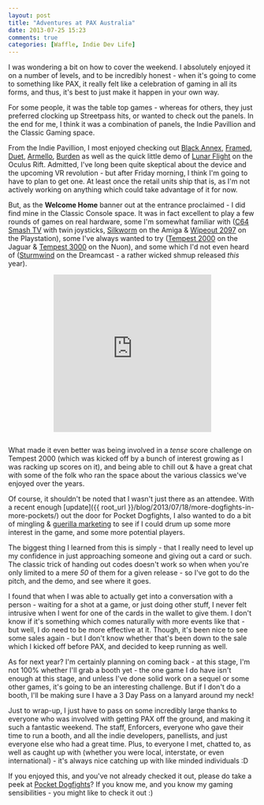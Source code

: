 ```yaml
---
layout: post
title: "Adventures at PAX Australia"
date: 2013-07-25 15:23
comments: true
categories: [Waffle, Indie Dev Life]
---
```

I was wondering a bit on how to cover the weekend. I absolutely enjoyed it on a number of levels, and to be incredibly honest - when it's going to come to something like PAX, it really felt like a celebration of gaming in all its forms, and thus, it's best to just make it happen in your own way.

For some people, it was the table top games - whereas for others, they just preferred clocking up Streetpass hits, or wanted to check out the panels. In the end for me, I think it was a combination of panels, the Indie Pavillion and the Classic Gaming space.

<!-- more -->

From the Indie Pavillion, I most enjoyed checking out [Black Annex](http://www.blackannex.net), [Framed](http://loveshackentertainment.com/framed/), [Duet](http://www.kumobius.com), [Armello](http://armello.com), [Burden](http://pixelpicklegames.blogspot.com.au) as well as the quick little demo of [Lunar Flight](http://www.shovsoft.com/lunarflight/) on the Oculus Rift. Admitted, I've long been quite skeptical about the device and the upcoming VR revolution - but after Friday morning, I think I'm going to have to plan to get one. At least once the retail units ship that is, as I'm not actively working on anything which could take advantage of it for now.

But, as the **Welcome Home** banner out at the entrance proclaimed - I did find mine in the Classic Console space. It was in fact excellent to play a few rounds of games on real hardware, some I'm somewhat familiar with ([C64 Smash TV](http://www.youtube.com/watch?v=QVqDHEZjZHc) with twin joysticks, [Silkworm](http://www.youtube.com/watch?v=SzS-4YHpU7Q) on the Amiga &amp; [Wipeout 2097](http://www.youtube.com/watch?v=4SJ27_uIHKs) on the Playstation), some I've always wanted to try ([Tempest 2000](http://youtube.com/watch?v=89LF5wSNlO4) on the Jaguar &amp; [Tempest 3000](http://www.youtube.com/watch?v=MIb8kDK2M6g) on the Nuon), and some which I'd not even heard of ([Sturmwind](http://www.youtube.com/watch?v=3zy2k_iwJDY) on the Dreamcast - a rather wicked shmup released *this* year).

<iframe class="vine-embed" src="https://vine.co/v/hKzq70BJWFX/embed/simple" width="320" height="320" frameborder="0" style="display: block; margin: 0 auto; padding-bottom: 1em"></iframe><script async src="http://platform.vine.co/static/scripts/embed.js" charset="utf-8"></script>

What made it even better was being involved in a *tense* score challenge on Tempest 2000 (which was kicked off by a bunch of interest growing as I was racking up scores on it), and being able to chill out &amp; have a great chat with some of the folk who ran the space about the various classics we've enjoyed over the years.

Of course, it shouldn't be noted that I wasn't just there as an attendee. With a recent enough [update]({{ root_url }}/blog/2013/07/18/more-dogfights-in-more-pockets/) out the door for Pocket Dogfights, I also wanted to do a bit of mingling &amp; [guerilla marketing](http://www.flickr.com/photos/hellfire064/9349943328/in/set-72157634754447405) to see if I could drum up some more interest in the game, and some more potential players.

The biggest thing I learned from this is simply - that I really need to level up my confidence in just approaching someone and giving out a card or such. The classic trick of handing out codes doesn't work so when when you're only limited to a mere *50* of them for a given release - so I've got to do the pitch, and the demo, and see where it goes.

I found that when I was able to actually get into a conversation with a person - waiting for a shot at a game, or just doing other stuff, I never felt intrusive when I went for one of the cards in the wallet to give them. I don't know if it's something which comes naturally with more events like that - but well, I do need to be more effective at it. Though, it's been nice to see some sales again - but I don't know whether that's been down to the sale which I kicked off before PAX, and decided to keep running as well.

As for next year? I'm certainly planning on coming back - at this stage, I'm not 100% whether I'll grab a booth yet - the one game I do have isn't enough at this stage, and unless I've done solid work on a sequel or some other games, it's going to be an interesting challenge. But if I don't do a booth, I'll be making sure I have a 3 Day Pass on a lanyard around my neck!

Just to wrap-up, I just have to pass on some incredibly large thanks to everyone who was involved with getting PAX off the ground, and making it such a fantastic weekend. The staff, Enforcers, everyone who gave their time to run a booth, and all the indie developers, panellists, and just everyone else who had a great time. Plus, to everyone I met, chatted to, as well as caught up with (whether you were local, interstate, or even international) - it's always nice catching up with like minded individuals :D

If you enjoyed this, and you've not already checked it out, please do take a peek at [Pocket Dogfights](http://www.pocketdogfights.com)? If you know me, and you know my gaming sensibilities - you might like to check it out :)